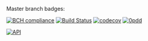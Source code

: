 Master branch badges:

[![BCH compliance](https://bettercodehub.com/edge/badge/nikialeksey/FullScreenDialog?branch=master)](https://bettercodehub.com/)
[![Build Status](https://travis-ci.org/nikialeksey/FullScreenDialog.svg?branch=master)](https://travis-ci.org/nikialeksey/FullScreenDialog)
[![codecov](https://codecov.io/gh/nikialeksey/FullScreenDialog/branch/master/graph/badge.svg)](https://codecov.io/gh/nikialeksey/FullScreenDialog)
[![0pdd](http://www.0pdd.com/svg?name=nikialeksey/FullScreenDialog)](http://www.0pdd.com/p?name=nikialeksey/FullScreenDialog)

[![API](https://img.shields.io/badge/API-16%2B-blue.svg?style=flat)](https://android-arsenal.com/api?level=16)